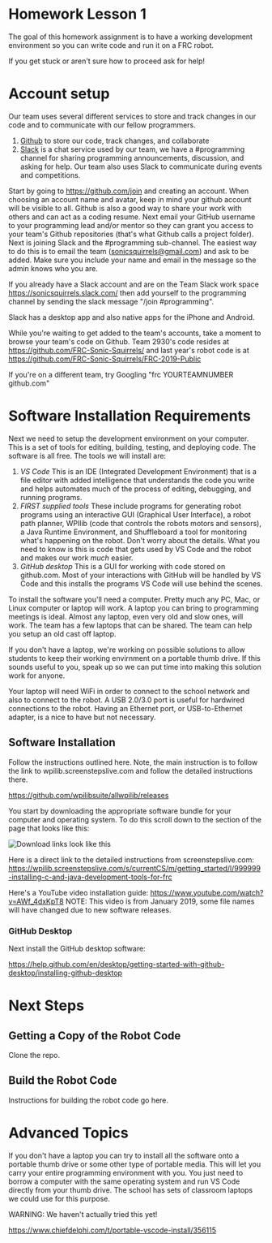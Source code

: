 # Homework Lesson 1

The goal of this homework assignment is to have a working development
environment so you can write code and run it on a FRC robot.

If you get stuck or aren't sure how to proceed ask for help!

# Account setup
    
Our team uses several different services to store and track changes in
    our code and to communicate with our fellow programmers.
    
1.  [Github](<https://github.com/>) to store our code, track changes,
        and collaborate
2.  [Slack](<https://slack.com/>) is a chat service used by our team,
        we have a #programming channel for sharing programming
        announcements, discussion, and asking for help. Our team also uses
        Slack to communicate during events and competitions.
    
Start by going to <https://github.com/join> and creating an
    account. When choosing an account name and avatar, keep in mind
    your github account will be visible to all. Github is also a good
    way to share your work with others and can act as a coding
    resume. Next email your GitHub username to your programming lead
    and/or mentor so they can grant you access to your team's Github
    repositories (that's what Github calls a project folder).  Next is
    joining Slack and the #programming sub-channel. The easiest way to
    do this is to email the team (sonicsquirrels@gmail.com) and ask to
    be added. Make sure you include your name and email in the message
    so the admin knows who you are.
    
If you already have a Slack account and are on the Team Slack work
    space <https://sonicsquirrels.slack.com/> then add yourself to the
    programming channel by sending the slack message "/join #programming".
    
Slack has a desktop app and also native apps for the iPhone and
    Android.
    
While you're waiting to get added to the team's accounts, take a
    moment to browse your team's code on Github. Team 2930's code
    resides at <https://github.com/FRC-Sonic-Squirrels/> and last
    year's robot code is
    at <https://github.com/FRC-Sonic-Squirrels/FRC-2019-Public>
    
If you're on a different team, try Googling "frc YOURTEAMNUMBER
github.com"

# Software Installation Requirements
    
Next we need to setup the development environment on your
      computer. This is a set of tools for editing, building, testing,
      and deploying code. The software is all free. The tools we will
      install are:
    
1. *VS Code* This is an IDE (Integrated Development Environment) that
        is a file editor with added intelligence that understands the code
        you write and helps automates much of the process of editing,
        debugging, and running programs.
2. *FIRST supplied tools* These include programs for generating
        robot programs using an interactive GUI (Graphical User
        Interface), a robot path planner, WPIlib (code that controls
        the robots motors and sensors), a Java Runtime Environment,
        and Shuffleboard a tool for monitoring what's happening on the
        robot. Don't worry about the details. What you need to know is
        this is code that gets used by VS Code and the robot and makes
        our work *much* easier.
3.  *GitHub desktop* This is a GUI for working with code stored on
        github.com. Most of your interactions with GitHub will be handled
        by VS Code and this installs the programs VS Code will use behind
        the scenes.
    
To install the software you'll need a computer. Pretty much any PC,
      Mac, or Linux computer or laptop will work. A laptop you can
      bring to programming meetings is ideal. Almost any laptop, even
      very old and slow ones, will work. The team has a few laptops
      that can be shared. The team can help you setup an old cast off
      laptop. 
	  
If you don't have a laptop, we're working on possible solutions to
allow students to keep their working envirnment on a portable thumb
drive. If this sounds useful to you, speak up so we can put time into
making this solution work for anyone.
    
Your laptop will need WiFi in order to connect to the school network
      and also to connect to the robot. A USB 2.0/3.0 port is useful
      for hardwired connections to the robot. Having an Ethernet port,
      or USB-to-Ethernet adapter, is a nice to have but not necessary.

## Software Installation
    
Follow the instructions outlined here. Note, the main instruction is
      to follow the link to wpilib.screenstepslive.com and follow the
      detailed instructions there.
    
<https://github.com/wpilibsuite/allwpilib/releases>
    
You start by downloading the appropriate software bundle for your
      computer and operating system. To do this scroll down to the
      section of the page that looks like this:

![Download links look like this](https://raw.githubusercontent.com/randomstring/FRC-Programming-Curriculum/master/Lessons/imgs/Download_Links.png)

Here is a direct link to the detailed instructions from screenstepslive.com: 
<https://wpilib.screenstepslive.com/s/currentCS/m/getting_started/l/999999-installing-c-and-java-development-tools-for-frc>

Here's a YouTube video installation
guide: <https://www.youtube.com/watch?v=AWf_4dxKpT8> NOTE: This video
is from January 2019, some file names will have changed due to new
software releases.

### GitHub Desktop

Next install the GitHub desktop software:

<https://help.github.com/en/desktop/getting-started-with-github-desktop/installing-github-desktop>

# Next Steps

## Getting a Copy of the Robot Code

Clone the repo. 

## Build the Robot Code

Instructions for building the robot code go here.

 
# Advanced Topics
    
If you don't have a laptop you can try to install all the software
      onto a portable thumb drive or some other type of portable
      media. This will let you carry your entire programming
      environment with you. You just need to borrow a computer with
      the same operating system and run VS Code directly from your
      thumb drive. The school has sets of classroom laptops we could
      use for this purpose.
    
WARNING: We haven't actually tried this yet!

<https://www.chiefdelphi.com/t/portable-vscode-install/356115>

